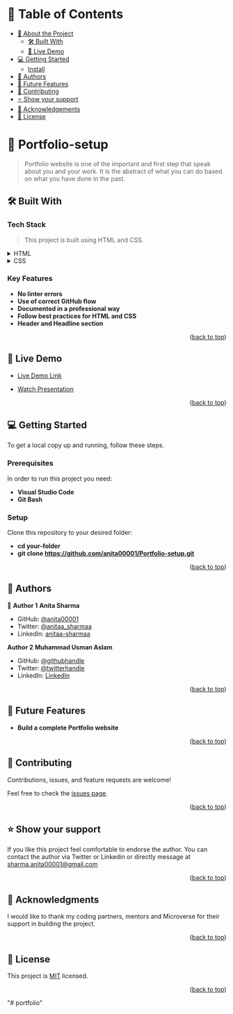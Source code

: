 <a name="readme-top"></a>

# 📗 Table of Contents

- [📖 About the Project](#about-project)
  - [🛠 Built With](#built-with)
  - [🚀 Live Demo](#live-demo)
- [💻 Getting Started](#getting-started)
  - [Install](#install)
- [👥 Authors](#authors)
- [🔭 Future Features](#future-features)
- [🤝 Contributing](#contributing)
- [⭐️ Show your support](#support)
- [🙏 Acknowledgements](#acknowledgements)
- [📝 License](#license)

# 📖 Portfolio-setup <a name="about-project"></a>

> Portfolio website is one of the important and first step that speak about you and your work. It is the abstract of what you can do based on what you have done in the past.


## 🛠 Built With <a name="built-with"></a>

### Tech Stack <a name="tech-stack"></a>

> This project is built using HTML and CSS. 

<details>
  <summary>HTML</summary>
  <ul>
    <li><a href="https://html.com/#What_is_HTML">index.html</a></li>
  </ul>
</details>

<details>
  <summary>CSS</summary>
  <ul>
    <li><a href="https://html.com/css/#What_is_CSS">style.css</a></li>
  </ul>
</details>

### Key Features <a name="key-features"></a>

- **No linter errors**
- **Use of correct GitHub flow**
- **Documented in a professional way**
- **Follow best practices for HTML and CSS**
- **Header and Headline section**

<p align="right">(<a href="#readme-top">back to top</a>)</p>

## 🚀 Live Demo <a name="live-demo"></a>

- [Live Demo Link](https://anita00001.github.io/Portfolio-setup/)

- [Watch Presentation](https://www.loom.com/share/81d472d2a0bc4139b1f198b8dd9dbe6d)

<p align="right">(<a href="#readme-top">back to top</a>)</p>

## 💻 Getting Started <a name="getting-started"></a>

To get a local copy up and running, follow these steps.

### Prerequisites

In order to run this project you need:

- **Visual Studio Code**
- **Git Bash**

### Setup

Clone this repository to your desired folder:
- **cd your-folder**
- **git clone https://github.com/anita00001/Portfolio-setup.git**

<p align="right">(<a href="#readme-top">back to top</a>)</p>

## 👥 Authors <a name="authors"></a>

👤 **Author 1** **Anita Sharma**

- GitHub: [@anita00001](https://github.com/anita00001)
- Twitter: [@anitaa_sharmaa](https://twitter.com/anitaa_sharmaa)
- LinkedIn: [anitaa-sharmaa](https://www.linkedin.com/in/anitaa-sharmaa/)

 **Author 2** **Muhammad Usman Aslam**

- GitHub: [@githubhandle](https://github.com/MuhammadUsmanAslam)
- Twitter: [@twitterhandle](https://twitter.com/M_Usman_Aslam)
- LinkedIn: [LinkedIn](https://linkedin.com/in/muhammad-usman-aslam)

<p align="right">(<a href="#readme-top">back to top</a>)</p>

## 🔭 Future Features <a name="future-features"></a>

- **Build a complete Portfolio website**

<p align="right">(<a href="#readme-top">back to top</a>)</p>

## 🤝 Contributing <a name="contributing"></a>

Contributions, issues, and feature requests are welcome!

Feel free to check the [issues page](../../issues/).

<p align="right">(<a href="#readme-top">back to top</a>)</p>

## ⭐️ Show your support <a name="support"></a>

If you like this project feel comfortable to endorse the author. You can contact the author via Twitter or Linkedin or directly message at sharma.anita00001@gmail.com

<p align="right">(<a href="#readme-top">back to top</a>)</p>

## 🙏 Acknowledgments <a name="acknowledgements"></a>

I would like to thank my coding partners, mentors and Microverse for their support in building the project.

<p align="right">(<a href="#readme-top">back to top</a>)</p>

## 📝 License <a name="license"></a>

This project is [MIT](./LICENSE.md) licensed.

<p align="right">(<a href="#readme-top">back to top</a>)</p>"# portfolio" 
